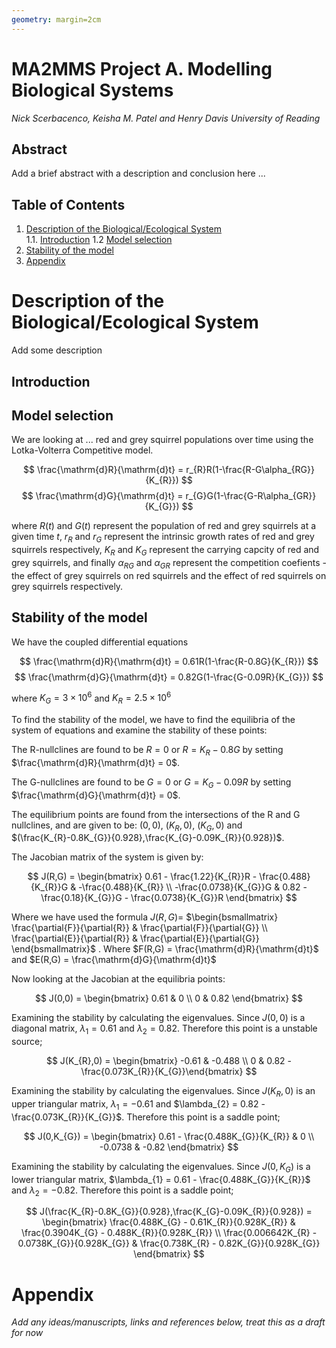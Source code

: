 ```yaml
---
geometry: margin=2cm
---
```

[comment]: # (This is how you can make comments without affecting the output file or preview, the above section is the YAML btw, it is not rendered either but rather sets custom global markdown formatting for pdf/html output)

# MA2MMS Project A. Modelling Biological Systems 
*Nick Scerbacenco, Keisha M. Patel and Henry Davis*
*University of Reading*  


## Abstract
Add a brief abstract with a description and conclusion here ...


## Table of Contents

1. [Description of the Biological/Ecological System](#description-of-the-biologicalecological-system)  
   1.1. [Introduction](#introduction)
   1.2  [Model selection](#introduction)
2. [Stability of the model](#stability-of-the-model)
3. [Appendix](#appendix)  


# Description of the Biological/Ecological System

Add some description 

## Introduction

## Model selection
 
We are looking at ... red and grey squirrel populations over time using the Lotka-Volterra Competitive model. 

$$ \frac{\mathrm{d}R}{\mathrm{d}t} = r_{R}R(1-\frac{R-G\alpha_{RG}}{K_{R}}) $$
$$ \frac{\mathrm{d}G}{\mathrm{d}t} = r_{G}G(1-\frac{G-R\alpha_{GR}}{K_{G}}) $$

where $R(t)$ and $G(t)$ represent the population of red and grey squirrels at a given time $t$,
$r_{R}$ and $r_{G}$ represent the intrinsic growth rates of red and grey squirrels respectively,
$K_{R}$ and $K_{G}$ represent the carrying capcity of red and grey squirrels,
and finally $\alpha_{RG}$ and $\alpha_{GR}$ represent the competition coefients - the effect of grey squirrels on red squirrels and the effect of red squirrels on grey squirrels respectively.

## Stability of the model

We have the coupled differential equations

$$ \frac{\mathrm{d}R}{\mathrm{d}t} = 0.61R(1-\frac{R-0.8G}{K_{R}}) $$
$$ \frac{\mathrm{d}G}{\mathrm{d}t} = 0.82G(1-\frac{G-0.09R}{K_{G}}) $$

where $K_{G} = 3×10^{6}$ and $K_{R} = 2.5×10^{6}$

To find the stability of the model, we have to find the equilibria of the system of equations and examine the stability of these points:

The R-nullclines are found to be $R = 0$ or $R = K_{R} - 0.8G$ by setting $\frac{\mathrm{d}R}{\mathrm{d}t} = 0$.

The G-nullclines are found to be $G = 0$ or $G = K_{G} - 0.09R$ by setting $\frac{\mathrm{d}G}{\mathrm{d}t} = 0$.

The equilibrium points are found from the intersections of the R and G nullclines, and are given to be: $(0,0)$, $(K_{R},0)$, $(K_{G},0)$ and $(\frac{K_{R}-0.8K_{G}}{0.928},\frac{K_{G}-0.09K_{R}}{0.928})$.

The Jacobian matrix of the system is given by:

$$ J(R,G) = \begin{bmatrix} 0.61 - \frac{1.22}{K_{R}}R - \frac{0.488}{K_{R}}G & -\frac{0.488}{K_{R}} \\
-\frac{0.0738}{K_{G}}G & 0.82 - \frac{0.18}{K_{G}}G - \frac{0.0738}{K_{G}}R \end{bmatrix} $$

Where we have used the formula $J(R,G) =$ $\begin{bsmallmatrix}
\frac{\partial{F}}{\partial{R}} & \frac{\partial{F}}{\partial{G}} \\
\frac{\partial{E}}{\partial{R}} & \frac{\partial{E}}{\partial{G}}
\end{bsmallmatrix}$ . Where $F(R,G) = \frac{\mathrm{d}R}{\mathrm{d}t}$ and $E(R,G) = \frac{\mathrm{d}G}{\mathrm{d}t}$

Now looking at the Jacobian at the equilibria points:

$$ J(0,0) = \begin{bmatrix} 0.61 & 0 \\
0 & 0.82 \end{bmatrix} $$

Examining the stability by calculating the eigenvalues. Since $J(0,0)$ is a diagonal matrix, $\lambda_{1} = 0.61$ and $\lambda_{2} = 0.82$. Therefore this point is a unstable source;

$$ J(K_{R},0) = \begin{bmatrix} -0.61 & -0.488 \\
0 & 0.82 - \frac{0.073K_{R}}{K_{G}}\end{bmatrix} $$

Examining the stability by calculating the eigenvalues. Since $J(K_{R},0)$ is an upper triangular matrix, $\lambda_{1} = -0.61$ and $\lambda_{2} = 0.82 - \frac{0.073K_{R}}{K_{G}}$. Therefore this point is a saddle point;

$$ J(0,K_{G}) = \begin{bmatrix} 0.61 - \frac{0.488K_{G}}{K_{R}} & 0 \\
-0.0738 & -0.82 \end{bmatrix} $$

Examining the stability by calculating the eigenvalues. Since $J(0,K_{G})$ is a lower triangular matrix, $\lambda_{1} = 0.61 - \frac{0.488K_{G}}{K_{R}}$ and $\lambda_{2} = -0.82$. Therefore this point is a saddle point;

$$ J(\frac{K_{R}-0.8K_{G}}{0.928},\frac{K_{G}-0.09K_{R}}{0.928}) = \begin{bmatrix} \frac{0.488K_{G} - 0.61K_{R}}{0.928K_{R}} & \frac{0.3904K_{G} - 0.488K_{R}}{0.928K_{R}} \\
\frac{0.006642K_{R} - 0.0738K_{G}}{0.928K_{G}} & \frac{0.738K_{R} - 0.82K_{G}}{0.928K_{G}} \end{bmatrix} $$

# Appendix

*Add any ideas/manuscripts, links and references below, treat this as a draft for now*
